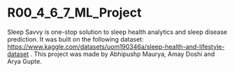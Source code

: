# R00_4_6_7_ML_Project

Sleep Savvy is one-stop solution to sleep health analytics and sleep disease prediction. It was built on the following dataset: https://www.kaggle.com/datasets/uom190346a/sleep-health-and-lifestyle-dataset . This project was made by Abhipushp Maurya, Amay Doshi and Arya Gupte.
